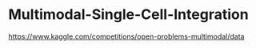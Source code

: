 # Multimodal-Single-Cell-Integration
https://www.kaggle.com/competitions/open-problems-multimodal/data
